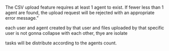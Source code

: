 The CSV upload feature requires at least 1 agent  to exist. If fewer less than 1 agent are found, the upload request will be rejected with an appropriate error message.”

each user and agent created by that user and files uploaded by that specific user is not gonna collapse with each other, thye are isolate 

tasks will be distribute according to the agents count. 